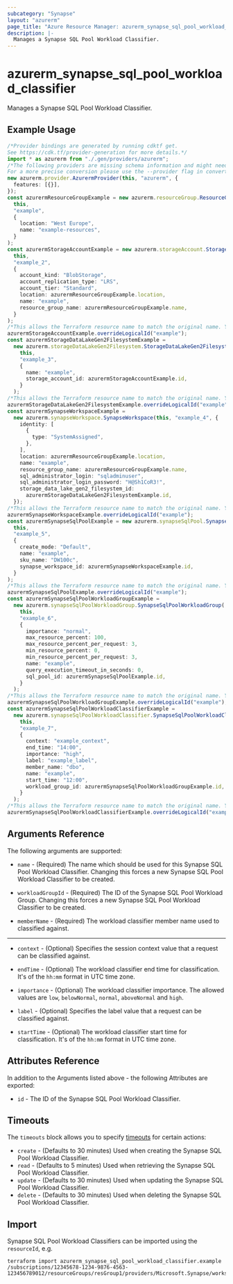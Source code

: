 ```yaml
---
subcategory: "Synapse"
layout: "azurerm"
page_title: "Azure Resource Manager: azurerm_synapse_sql_pool_workload_classifier"
description: |-
  Manages a Synapse SQL Pool Workload Classifier.
---
```


# azurerm\_synapse\_sql\_pool\_workload\_classifier

Manages a Synapse SQL Pool Workload Classifier.

## Example Usage

```typescript
/*Provider bindings are generated by running cdktf get.
See https://cdk.tf/provider-generation for more details.*/
import * as azurerm from "./.gen/providers/azurerm";
/*The following providers are missing schema information and might need manual adjustments to synthesize correctly: azurerm.
For a more precise conversion please use the --provider flag in convert.*/
new azurerm.provider.AzurermProvider(this, "azurerm", {
  features: [{}],
});
const azurermResourceGroupExample = new azurerm.resourceGroup.ResourceGroup(
  this,
  "example",
  {
    location: "West Europe",
    name: "example-resources",
  }
);
const azurermStorageAccountExample = new azurerm.storageAccount.StorageAccount(
  this,
  "example_2",
  {
    account_kind: "BlobStorage",
    account_replication_type: "LRS",
    account_tier: "Standard",
    location: azurermResourceGroupExample.location,
    name: "example",
    resource_group_name: azurermResourceGroupExample.name,
  }
);
/*This allows the Terraform resource name to match the original name. You can remove the call if you don't need them to match.*/
azurermStorageAccountExample.overrideLogicalId("example");
const azurermStorageDataLakeGen2FilesystemExample =
  new azurerm.storageDataLakeGen2Filesystem.StorageDataLakeGen2Filesystem(
    this,
    "example_3",
    {
      name: "example",
      storage_account_id: azurermStorageAccountExample.id,
    }
  );
/*This allows the Terraform resource name to match the original name. You can remove the call if you don't need them to match.*/
azurermStorageDataLakeGen2FilesystemExample.overrideLogicalId("example");
const azurermSynapseWorkspaceExample =
  new azurerm.synapseWorkspace.SynapseWorkspace(this, "example_4", {
    identity: [
      {
        type: "SystemAssigned",
      },
    ],
    location: azurermResourceGroupExample.location,
    name: "example",
    resource_group_name: azurermResourceGroupExample.name,
    sql_administrator_login: "sqladminuser",
    sql_administrator_login_password: "H@Sh1CoR3!",
    storage_data_lake_gen2_filesystem_id:
      azurermStorageDataLakeGen2FilesystemExample.id,
  });
/*This allows the Terraform resource name to match the original name. You can remove the call if you don't need them to match.*/
azurermSynapseWorkspaceExample.overrideLogicalId("example");
const azurermSynapseSqlPoolExample = new azurerm.synapseSqlPool.SynapseSqlPool(
  this,
  "example_5",
  {
    create_mode: "Default",
    name: "example",
    sku_name: "DW100c",
    synapse_workspace_id: azurermSynapseWorkspaceExample.id,
  }
);
/*This allows the Terraform resource name to match the original name. You can remove the call if you don't need them to match.*/
azurermSynapseSqlPoolExample.overrideLogicalId("example");
const azurermSynapseSqlPoolWorkloadGroupExample =
  new azurerm.synapseSqlPoolWorkloadGroup.SynapseSqlPoolWorkloadGroup(
    this,
    "example_6",
    {
      importance: "normal",
      max_resource_percent: 100,
      max_resource_percent_per_request: 3,
      min_resource_percent: 0,
      min_resource_percent_per_request: 3,
      name: "example",
      query_execution_timeout_in_seconds: 0,
      sql_pool_id: azurermSynapseSqlPoolExample.id,
    }
  );
/*This allows the Terraform resource name to match the original name. You can remove the call if you don't need them to match.*/
azurermSynapseSqlPoolWorkloadGroupExample.overrideLogicalId("example");
const azurermSynapseSqlPoolWorkloadClassifierExample =
  new azurerm.synapseSqlPoolWorkloadClassifier.SynapseSqlPoolWorkloadClassifier(
    this,
    "example_7",
    {
      context: "example_context",
      end_time: "14:00",
      importance: "high",
      label: "example_label",
      member_name: "dbo",
      name: "example",
      start_time: "12:00",
      workload_group_id: azurermSynapseSqlPoolWorkloadGroupExample.id,
    }
  );
/*This allows the Terraform resource name to match the original name. You can remove the call if you don't need them to match.*/
azurermSynapseSqlPoolWorkloadClassifierExample.overrideLogicalId("example");

```

## Arguments Reference

The following arguments are supported:

*   `name` - (Required) The name which should be used for this Synapse SQL Pool Workload Classifier. Changing this forces a new Synapse SQL Pool Workload Classifier to be created.

*   `workloadGroupId` - (Required) The ID of the Synapse SQL Pool Workload Group. Changing this forces a new Synapse SQL Pool Workload Classifier to be created.

*   `memberName` - (Required) The workload classifier member name used to classified against.

***

*   `context` - (Optional) Specifies the session context value that a request can be classified against.

*   `endTime` - (Optional) The workload classifier end time for classification. It's of the `hh:mm` format in UTC time zone.

*   `importance` - (Optional) The workload classifier importance. The allowed values are `low`, `belowNormal`, `normal`, `aboveNormal` and `high`.

*   `label` - (Optional) Specifies the label value that a request can be classified against.

*   `startTime` - (Optional) The workload classifier start time for classification. It's of the `hh:mm` format in UTC time zone.

## Attributes Reference

In addition to the Arguments listed above - the following Attributes are exported:

* `id` - The ID of the Synapse SQL Pool Workload Classifier.

## Timeouts

The `timeouts` block allows you to specify [timeouts](https://www.terraform.io/language/resources/syntax#operation-timeouts) for certain actions:

* `create` - (Defaults to 30 minutes) Used when creating the Synapse SQL Pool Workload Classifier.
* `read` - (Defaults to 5 minutes) Used when retrieving the Synapse SQL Pool Workload Classifier.
* `update` - (Defaults to 30 minutes) Used when updating the Synapse SQL Pool Workload Classifier.
* `delete` - (Defaults to 30 minutes) Used when deleting the Synapse SQL Pool Workload Classifier.

## Import

Synapse SQL Pool Workload Classifiers can be imported using the `resourceId`, e.g.

```shell
terraform import azurerm_synapse_sql_pool_workload_classifier.example /subscriptions/12345678-1234-9876-4563-123456789012/resourceGroups/resGroup1/providers/Microsoft.Synapse/workspaces/workspace1/sqlPools/sqlPool1/workloadGroups/workloadGroup1/workloadClassifiers/workloadClassifier1
```
